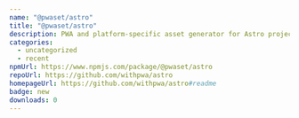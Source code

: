 ```yaml
---
name: "@pwaset/astro"
title: "@pwaset/astro"
description: PWA and platform-specific asset generator for Astro projects.
categories:
  - uncategorized
  - recent
npmUrl: https://www.npmjs.com/package/@pwaset/astro
repoUrl: https://github.com/withpwa/astro
homepageUrl: https://github.com/withpwa/astro#readme
badge: new
downloads: 0
---
```

